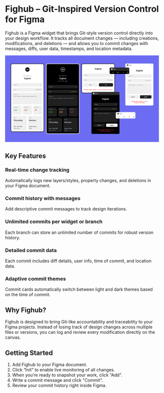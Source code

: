 # Fighub – Git-Inspired Version Control for Figma

Fighub is a Figma widget that brings Git-style version control directly into your design workflow. It tracks all document changes — including creations, modifications, and deletions — and allows you to commit changes with messages, diffs, user data, timestamps, and location metadata.

![Screenshot](fighub-cover.png)

## Key Features

### Real-time change tracking
Automatically logs new layers/styles, property changes, and deletions in your Figma document.

### Commit history with messages
Add descriptive commit messages to track design iterations.

### Unlimited commits per widget or branch
Each branch can store an unlimited number of commits for robust version history.

### Detailed commit data
Each commit includes diff details, user info, time of commit, and location data.

### Adaptive commit themes
Commit cards automatically switch between light and dark themes based on the time of commit.

## Why Fighub?

Fighub is designed to bring Git-like accountability and traceability to your Figma projects. Instead of losing track of design changes across multiple files or versions, you can log and review every modification directly on the canvas.

## Getting Started
1. Add Fighub to your Figma document.
2. Click “Init” to enable live monitoring of all changes.
3. When you’re ready to snapshot your work, click “Add".
4. Write a commit message and click "Commit".
5. Review your commit history right inside Figma.